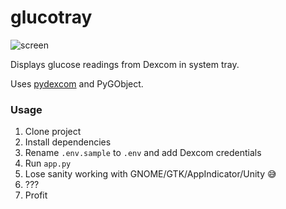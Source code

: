 # glucotray

![screen](https://github.com/jgafnea/glucotray/assets/84107636/dcd92bf6-a483-4ba3-9c54-caa7b60b7159)

Displays glucose readings from Dexcom in system tray. 

Uses [pydexcom](https://github.com/gagebenne/pydexcom) and PyGObject.

### Usage

1. Clone project
2. Install dependencies
3. Rename `.env.sample` to `.env` and add Dexcom credentials
4. Run `app.py`
5. Lose sanity working with GNOME/GTK/AppIndicator/Unity 😅
6. ???
7. Profit
